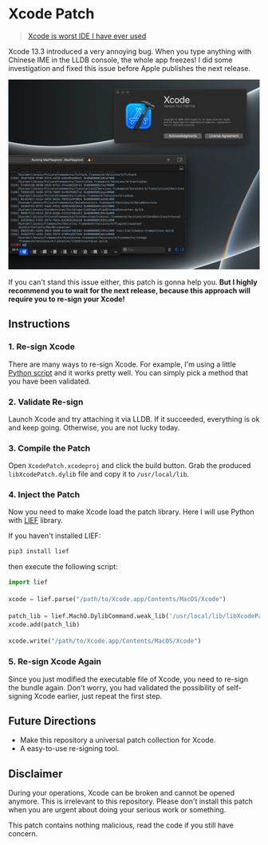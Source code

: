 # Xcode Patch

> [Xcode is worst IDE I have ever used](https://www.reddit.com/r/iOSProgramming/comments/fmys59/xcode_is_worst_ide_i_have_ever_used/)

Xcode 13.3 introduced a very annoying bug. When you type anything with Chinese IME in the LLDB console, the whole app freezes! I did some investigation and fixed this issue before Apple publishes the next release.

![Screenshot](./screenshot.png)

If you can't stand this issue either, this patch is gonna help you. **But I highly recommend you to wait for the next release, because this approach will require you to re-sign your Xcode!**

## Instructions

### 1. Re-sign Xcode
There are many ways to re-sign Xcode. For example, I'm using a little [Python script](https://github.com/slegetank/ResignXcode) and it works pretty well. You can simply pick a method that you have been validated.

### 2. Validate Re-sign
Launch Xcode and try attaching it via LLDB. If it succeeded, everything is ok and keep going. Otherwise, you are not lucky today.

### 3. Compile the Patch
Open `XcodePatch.xcodeproj` and click the build button. Grab the produced `libXcodePatch.dylib` file and copy it to `/usr/local/lib`.

### 4. Inject the Patch
Now you need to make Xcode load the patch library. Here I will use Python with [LIEF](https://lief-project.github.io/) library.

If you haven't installed LIEF:

```bash
pip3 install lief
```

then execute the following script:

```python
import lief

xcode = lief.parse("/path/to/Xcode.app/Contents/MacOS/Xcode")

patch_lib = lief.MachO.DylibCommand.weak_lib('/usr/local/lib/libXcodePatch.dylib')
xcode.add(patch_lib)

xcode.write("/path/to/Xcode.app/Contents/MacOS/Xcode")
```

### 5. Re-sign Xcode Again
Since you just modified the executable file of Xcode, you need to re-sign the bundle again. Don't worry, you had validated the possibility of self-signing Xcode earlier, just repeat the first step.

## Future Directions

* Make this repository a universal patch collection for Xcode.
* A easy-to-use re-signing tool.

## Disclaimer

During your operations, Xcode can be broken and cannot be opened anymore. This is irrelevant to this repository. Please don't install this patch when you are urgent about doing your serious work or something.

This patch contains nothing malicious, read the code if you still have concern.
